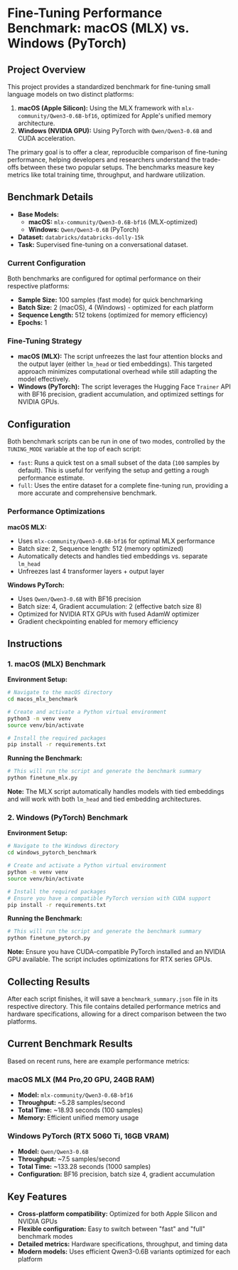 # Fine-Tuning Performance Benchmark: macOS (MLX) vs. Windows (PyTorch)

## Project Overview

This project provides a standardized benchmark for fine-tuning small language models on two distinct platforms:

1.  **macOS (Apple Silicon):** Using the MLX framework with `mlx-community/Qwen3-0.6B-bf16`, optimized for Apple's unified memory architecture.
2.  **Windows (NVIDIA GPU):** Using PyTorch with `Qwen/Qwen3-0.6B` and CUDA acceleration.

The primary goal is to offer a clear, reproducible comparison of fine-tuning performance, helping developers and researchers understand the trade-offs between these two popular setups. The benchmarks measure key metrics like total training time, throughput, and hardware utilization.

## Benchmark Details

-   **Base Models:** 
    - **macOS:** `mlx-community/Qwen3-0.6B-bf16` (MLX-optimized)
    - **Windows:** `Qwen/Qwen3-0.6B` (PyTorch)
-   **Dataset:** `databricks/databricks-dolly-15k`
-   **Task:** Supervised fine-tuning on a conversational dataset.

### Current Configuration

Both benchmarks are configured for optimal performance on their respective platforms:

- **Sample Size:** 100 samples (fast mode) for quick benchmarking
- **Batch Size:** 2 (macOS), 4 (Windows) - optimized for each platform
- **Sequence Length:** 512 tokens (optimized for memory efficiency)
- **Epochs:** 1

### Fine-Tuning Strategy

-   **macOS (MLX):** The script unfreezes the last four attention blocks and the output layer (either `lm_head` or tied embeddings). This targeted approach minimizes computational overhead while still adapting the model effectively.
-   **Windows (PyTorch):** The script leverages the Hugging Face `Trainer` API with BF16 precision, gradient accumulation, and optimized settings for NVIDIA GPUs.

## Configuration

Both benchmark scripts can be run in one of two modes, controlled by the `TUNING_MODE` variable at the top of each script:

-   `fast`: Runs a quick test on a small subset of the data (`100` samples by default). This is useful for verifying the setup and getting a rough performance estimate.
-   `full`: Uses the entire dataset for a complete fine-tuning run, providing a more accurate and comprehensive benchmark.

### Performance Optimizations

**macOS MLX:**
- Uses `mlx-community/Qwen3-0.6B-bf16` for optimal MLX performance
- Batch size: 2, Sequence length: 512 (memory optimized)
- Automatically detects and handles tied embeddings vs. separate `lm_head`
- Unfreezes last 4 transformer layers + output layer

**Windows PyTorch:**
- Uses `Qwen/Qwen3-0.6B` with BF16 precision
- Batch size: 4, Gradient accumulation: 2 (effective batch size 8)
- Optimized for NVIDIA RTX GPUs with fused AdamW optimizer
- Gradient checkpointing enabled for memory efficiency

## Instructions

### 1. macOS (MLX) Benchmark

**Environment Setup:**

```bash
# Navigate to the macOS directory
cd macos_mlx_benchmark

# Create and activate a Python virtual environment
python3 -m venv venv
source venv/bin/activate

# Install the required packages
pip install -r requirements.txt
```

**Running the Benchmark:**

```bash
# This will run the script and generate the benchmark summary
python finetune_mlx.py
```

**Note:** The MLX script automatically handles models with tied embeddings and will work with both `lm_head` and tied embedding architectures.

### 2. Windows (PyTorch) Benchmark

**Environment Setup:**

```bash
# Navigate to the Windows directory
cd windows_pytorch_benchmark

# Create and activate a Python virtual environment
python -m venv venv
source venv/bin/activate

# Install the required packages
# Ensure you have a compatible PyTorch version with CUDA support
pip install -r requirements.txt
```

**Running the Benchmark:**

```bash
# This will run the script and generate the benchmark summary
python finetune_pytorch.py
```

**Note:** Ensure you have CUDA-compatible PyTorch installed and an NVIDIA GPU available. The script includes optimizations for RTX series GPUs.

## Collecting Results

After each script finishes, it will save a `benchmark_summary.json` file in its respective directory. This file contains detailed performance metrics and hardware specifications, allowing for a direct comparison between the two platforms.

## Current Benchmark Results

Based on recent runs, here are example performance metrics:

### macOS MLX (M4 Pro,20 GPU, 24GB RAM)
- **Model:** `mlx-community/Qwen3-0.6B-bf16`
- **Throughput:** ~5.28 samples/second
- **Total Time:** ~18.93 seconds (100 samples)
- **Memory:** Efficient unified memory usage

### Windows PyTorch (RTX 5060 Ti, 16GB VRAM)
- **Model:** `Qwen/Qwen3-0.6B`
- **Throughput:** ~7.5 samples/second
- **Total Time:** ~133.28 seconds (1000 samples)
- **Configuration:** BF16 precision, batch size 4, gradient accumulation

## Key Features

- **Cross-platform compatibility:** Optimized for both Apple Silicon and NVIDIA GPUs
- **Flexible configuration:** Easy to switch between "fast" and "full" benchmark modes
- **Detailed metrics:** Hardware specifications, throughput, and timing data
- **Modern models:** Uses efficient Qwen3-0.6B variants optimized for each platform
